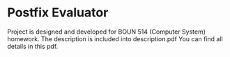 # Postfix Evaluator
Project is designed and developed for BOUN 514 (Computer System) homework. 
The description is included into description.pdf You can find all details in this pdf.
